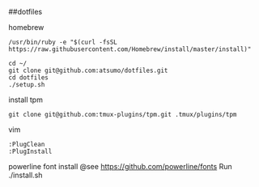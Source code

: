 ##dotfiles 

homebrew
```
/usr/bin/ruby -e "$(curl -fsSL https://raw.githubusercontent.com/Homebrew/install/master/install)"
```

```
cd ~/
git clone git@github.com:atsumo/dotfiles.git
cd dotfiles
./setup.sh
```

install tpm
```
git clone git@github.com:tmux-plugins/tpm.git .tmux/plugins/tpm
```

vim
```
:PlugClean
:PlugInstall
```

powerline font install
@see https://github.com/powerline/fonts
Run ./install.sh

